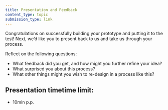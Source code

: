 ```yaml
---
title: Presentation and Feedback
content_type: topic
submission_type: link
---
```


Congratulations on successfully building your prototype and putting it to the test! Next, we’d like you to present back to us and take us through your process.

Reflect on the following questions: 
- What feedback did you get, and how might you further refine your idea? 
- What surprised you about this process? 
- What other things might you wish to re-design in a process like this?

## Presentation timetime limit: 
- 10min p.p.